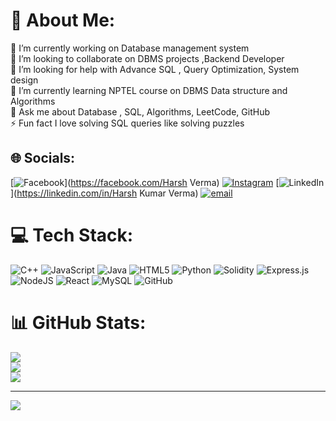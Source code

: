 # 💫 About Me:
🔭 I’m currently working on Database management system<br>👯 I’m looking to collaborate on DBMS projects ,Backend Developer<br>🤝 I’m looking for help with Advance SQL , Query Optimization, System design<br>🌱 I’m currently learning NPTEL course on DBMS Data structure and Algorithms<br>💬 Ask me about Database , SQL, Algorithms, LeetCode, GitHub<br>⚡ Fun fact I love solving SQL queries like solving puzzles 


## 🌐 Socials:
[![Facebook](https://img.shields.io/badge/Facebook-%231877F2.svg?logo=Facebook&logoColor=white)](https://facebook.com/Harsh Verma) [![Instagram](https://img.shields.io/badge/Instagram-%23E4405F.svg?logo=Instagram&logoColor=white)](https://instagram.com/h.arshyxx) [![LinkedIn](https://img.shields.io/badge/LinkedIn-%230077B5.svg?logo=linkedin&logoColor=white)](https://linkedin.com/in/Harsh Kumar Verma) [![email](https://img.shields.io/badge/Email-D14836?logo=gmail&logoColor=white)](mailto:harsh9760verma@gmail.com) 

# 💻 Tech Stack:
![C++](https://img.shields.io/badge/c++-%2300599C.svg?style=for-the-badge&logo=c%2B%2B&logoColor=white) ![JavaScript](https://img.shields.io/badge/javascript-%23323330.svg?style=for-the-badge&logo=javascript&logoColor=%23F7DF1E) ![Java](https://img.shields.io/badge/java-%23ED8B00.svg?style=for-the-badge&logo=openjdk&logoColor=white) ![HTML5](https://img.shields.io/badge/html5-%23E34F26.svg?style=for-the-badge&logo=html5&logoColor=white) ![Python](https://img.shields.io/badge/python-3670A0?style=for-the-badge&logo=python&logoColor=ffdd54) ![Solidity](https://img.shields.io/badge/Solidity-%23363636.svg?style=for-the-badge&logo=solidity&logoColor=white) ![Express.js](https://img.shields.io/badge/express.js-%23404d59.svg?style=for-the-badge&logo=express&logoColor=%2361DAFB) ![NodeJS](https://img.shields.io/badge/node.js-6DA55F?style=for-the-badge&logo=node.js&logoColor=white) ![React](https://img.shields.io/badge/react-%2320232a.svg?style=for-the-badge&logo=react&logoColor=%2361DAFB) ![MySQL](https://img.shields.io/badge/mysql-4479A1.svg?style=for-the-badge&logo=mysql&logoColor=white) ![GitHub](https://img.shields.io/badge/github-%23121011.svg?style=for-the-badge&logo=github&logoColor=white)
# 📊 GitHub Stats:
![](https://github-readme-stats.vercel.app/api?username=Harsh-lab-art&theme=dark&hide_border=false&include_all_commits=false&count_private=false)<br/>
![](https://github-readme-streak-stats.herokuapp.com/?user=Harsh-lab-art&theme=dark&hide_border=false)<br/>
![](https://github-readme-stats.vercel.app/api/top-langs/?username=Harsh-lab-art&theme=dark&hide_border=false&include_all_commits=false&count_private=false&layout=compact)

---
[![](https://visitcount.itsvg.in/api?id=Harsh-lab-art&icon=0&color=0)](https://visitcount.itsvg.in)

<!-- Proudly created with GPRM ( https://gprm.itsvg.in ) -->
